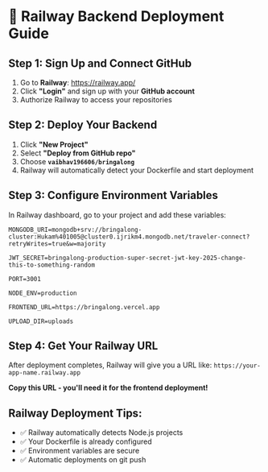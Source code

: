 # 🚂 Railway Backend Deployment Guide

## Step 1: Sign Up and Connect GitHub

1. Go to **Railway**: https://railway.app/
2. Click **"Login"** and sign up with your **GitHub account**
3. Authorize Railway to access your repositories

## Step 2: Deploy Your Backend

1. Click **"New Project"**
2. Select **"Deploy from GitHub repo"**
3. Choose **`vaibhav196606/bringalong`**
4. Railway will automatically detect your Dockerfile and start deployment

## Step 3: Configure Environment Variables

In Railway dashboard, go to your project and add these variables:

```
MONGODB_URI=mongodb+srv://bringalong-cluster:Hukam%401005@cluster0.ijrikm4.mongodb.net/traveler-connect?retryWrites=true&w=majority

JWT_SECRET=bringalong-production-super-secret-jwt-key-2025-change-this-to-something-random

PORT=3001

NODE_ENV=production

FRONTEND_URL=https://bringalong.vercel.app

UPLOAD_DIR=uploads
```

## Step 4: Get Your Railway URL

After deployment completes, Railway will give you a URL like:
`https://your-app-name.railway.app`

**Copy this URL - you'll need it for the frontend deployment!**

## Railway Deployment Tips:
- ✅ Railway automatically detects Node.js projects
- ✅ Your Dockerfile is already configured
- ✅ Environment variables are secure
- ✅ Automatic deployments on git push
